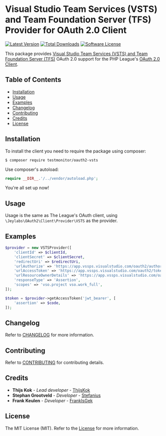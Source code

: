 # Visual Studio Team Services (VSTS) and Team Foundation Server (TFS) Provider for OAuth 2.0 Client
[![Latest Version](https://img.shields.io/github/release/testmonitor/oauth2-vsts.svg?style=flat-square)](https://github.com/testmonitor/oauth2-vsts/releases)
[![Total Downloads](https://img.shields.io/packagist/dt/testmonitor/oauth2-vsts.svg?style=flat-square)](https://packagist.org/testmonitor/jeylabs/oauth2-vsts)
[![Software License](https://img.shields.io/packagist/l/testmonitor/oauth2-vsts.svg?style=flat-square)](LICENSE.md)

This package provides [Visual Studio Team Services (VSTS) and Team Foundation Server (TFS)](https://docs.microsoft.com/en-us/vsts/integrate/) OAuth 2.0 support for the PHP League's [OAuth 2.0 Client](https://github.com/thephpleague/oauth2-client).

## Table of Contents

- [Installation](#installation)
- [Usage](#usage)
- [Examples](#examples)
- [Changelog](#changelog)
- [Contributing](#contributing)
- [Credits](#credits)
- [License](#license)

## Installation

To install the client you need to require the package using composer:

	$ composer require testmonitor/oauth2-vsts

Use composer's autoload:

```php
require __DIR__.'/../vendor/autoload.php';
```

You're all set up now!

## Usage

Usage is the same as The League's OAuth client, using `\Jeylabs\OAuth2\Client\Provider\VSTS` as the provider.

## Examples

```php
$provider = new VSTSProvider([
    'clientId' => $clientId,
    'clientSecret' => $clientSecret,
    'redirectUri' => $redirectUri,
    'urlAuthorize' => 'https://app.vssps.visualstudio.com/oauth2/authorize',
    'urlAccessToken' => 'https://app.vssps.visualstudio.com/oauth2/token',
    'urlResourceOwnerDetails' => 'https://app.vssps.visualstudio.com/oauth2/token/resource',
    'responseType' => 'Assertion',
    'scopes' => 'vso.project vso.work_full',
]);

$token = $provider->getAccessToken('jwt_bearer', [
    'assertion' => $code,
]);
```

## Changelog

Refer to [CHANGELOG](CHANGELOG.md) for more information.

## Contributing

Refer to [CONTRIBUTING](CONTRIBUTING.md) for contributing details.

## Credits

* **Thijs Kok** - *Lead developer* - [ThijsKok](https://github.com/thijskok)
* **Stephan Grootveld** - *Developer* - [Stefanius](https://github.com/stefanius)
* **Frank Keulen** - *Developer* - [FrankIsGek](https://github.com/frankisgek)

## License

The MIT License (MIT). Refer to the [License](LICENSE.md) for more information.